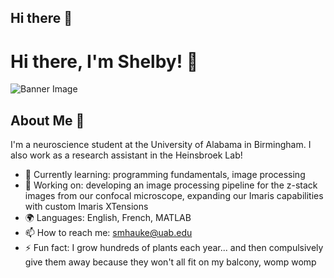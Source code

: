 ## Hi there 👋
# Hi there, I'm Shelby! 👋

![Banner Image](your_banner_image_url_here)

## About Me 🚀

I'm a neuroscience student at the University of Alabama in Birmingham. I also work as a research assistant in the Heinsbroek Lab!

- 🌱 Currently learning: programming fundamentals, image processing
- 🔭 Working on: developing an image processing pipeline for the z-stack images from our confocal microscope, expanding our Imaris capabilities with custom Imaris XTensions
- 🌍 Languages: English, French, MATLAB
- 📫 How to reach me: smhauke@uab.edu
- ⚡ Fun fact: I grow hundreds of plants each year... and then compulsively give them away because they won't all fit on my balcony, womp womp
